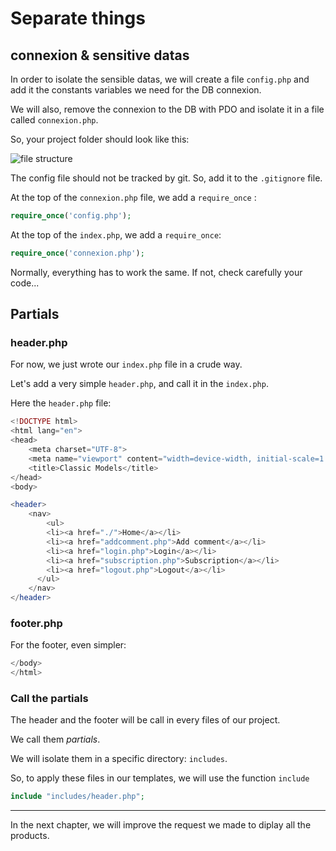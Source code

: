 # Separate things

## connexion & sensitive datas

In order to isolate the sensible datas, we will create a file `config.php` and add it the constants variables we need for the DB connexion. 

We will also, remove the connexion to the DB with PDO and isolate it in a file called `connexion.php`. 

So, your project folder should look like this: 

![file structure](../assets/separate-connexion.png)


The config file should not be tracked by git. So, add it to the `.gitignore` file. 


At the top of the `connexion.php` file, we add a `require_once` :


```php 
require_once('config.php'); 
```

At the top of the `index.php`, we add a `require_once`:

```php 
require_once('connexion.php'); 
```

Normally, everything has to work the same. If not, check carefully your code... 


## Partials 

### header.php

For now, we just wrote our `index.php` file in a crude way.

Let's add a very simple `header.php`, and call it in the `index.php`. 


Here the `header.php` file:

```php
<!DOCTYPE html>
<html lang="en">
<head>
    <meta charset="UTF-8">
    <meta name="viewport" content="width=device-width, initial-scale=1.0">
    <title>Classic Models</title>
</head>
<body>

<header>
    <nav>
    	<ul>
        <li><a href="./">Home</a></li>
        <li><a href="addcomment.php">Add comment</a></li>
        <li><a href="login.php">Login</a></li>
        <li><a href="subscription.php">Subscription</a></li>
        <li><a href="logout.php">Logout</a></li>
      </ul>
    </nav>
</header>
```


### footer.php

For the footer, even simpler:

```php
</body>
</html>
```

### Call the partials

The header and the footer will be call in every files of our project. 

We call them *partials*. 

We will isolate them in a specific directory: `includes`. 

So, to apply these files in our templates, we will use the function `include`

```php
include "includes/header.php";
```

---

In the next chapter, we will improve the request we made to diplay all the products. 